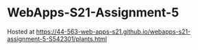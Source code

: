 # WebApps-S21-Assignment-5
Hosted at
https://44-563-web-apps-s21.github.io/webapps-s21-assignment-5-S542301/plants.html